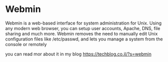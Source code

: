 # Webmin
Webmin is a web-based interface for system administration for Unix. Using any modern web browser, you can setup user accounts, Apache, DNS, file sharing and much more. Webmin removes the need to manually edit Unix configuration files like /etc/passwd, and lets you manage a system from the console or remotely

you can read mor about it in my blog
https://techblog.co.il/?s=webmin
